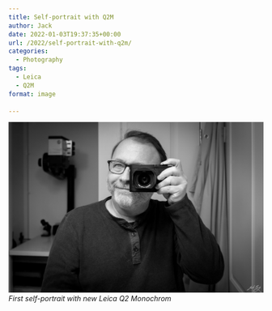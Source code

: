```yaml
---
title: Self-portrait with Q2M
author: Jack
date: 2022-01-03T19:37:35+00:00
url: /2022/self-portrait-with-q2m/
categories:
  - Photography
tags:
  - Leica
  - Q2M
format: image

---
```


![First self-portrait with new Leica Q2 Monochrom](20220103-Q1000001.jpg)
*First self-portrait with new Leica Q2 Monochrom*

